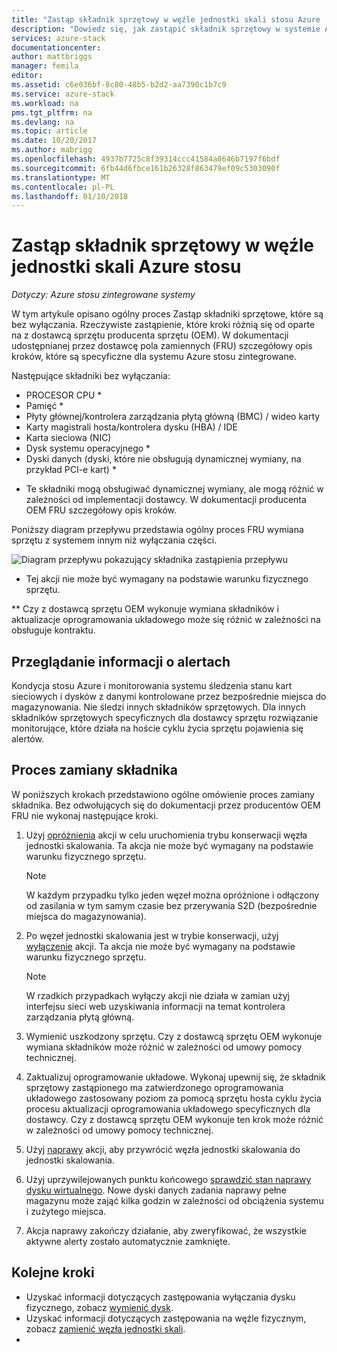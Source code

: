 ```yaml
---
title: "Zastąp składnik sprzętowy w węźle jednostki skali stosu Azure | Dokumentacja firmy Microsoft"
description: "Dowiedz się, jak zastąpić składnik sprzętowy w systemie Azure stosu zintegrowany."
services: azure-stack
documentationcenter: 
author: mattbriggs
manager: femila
editor: 
ms.assetid: c6e036bf-8c80-48b5-b2d2-aa7390c1b7c9
ms.service: azure-stack
ms.workload: na
pms.tgt_pltfrm: na
ms.devlang: na
ms.topic: article
ms.date: 10/20/2017
ms.author: mabrigg
ms.openlocfilehash: 4937b7725c8f39314ccc41584a8646b7197f6bdf
ms.sourcegitcommit: 6fb44d6fbce161b26328f863479ef09c5303090f
ms.translationtype: MT
ms.contentlocale: pl-PL
ms.lasthandoff: 01/10/2018
---
```

# <a name="replace-a-hardware-component-on-an-azure-stack-scale-unit-node"></a>Zastąp składnik sprzętowy w węźle jednostki skali Azure stosu

*Dotyczy: Azure stosu zintegrowane systemy*

W tym artykule opisano ogólny proces Zastąp składniki sprzętowe, które są bez wyłączania. Rzeczywiste zastąpienie, które kroki różnią się od oparte na z dostawcą sprzętu producenta sprzętu (OEM). W dokumentacji udostępnianej przez dostawcę pola zamiennych (FRU) szczegółowy opis kroków, które są specyficzne dla systemu Azure stosu zintegrowane.

Następujące składniki bez wyłączania:

- PROCESOR CPU *
- Pamięć *
- Płyty głównej/kontrolera zarządzania płytą główną (BMC) / wideo karty
- Karty magistrali hosta/kontrolera dysku (HBA) / IDE
- Karta sieciowa (NIC)
- Dysk systemu operacyjnego *
- Dyski danych (dyski, które nie obsługują dynamicznej wymiany, na przykład PCI-e kart) *

* Te składniki mogą obsługiwać dynamicznej wymiany, ale mogą różnić w zależności od implementacji dostawcy. W dokumentacji producenta OEM FRU szczegółowy opis kroków.

Poniższy diagram przepływu przedstawia ogólny proces FRU wymiana sprzętu z systemem innym niż wyłączania części.

![Diagram przepływu pokazujący składnika zastąpienia przepływu](media/azure-stack-replace-component/replacecomponentflow.PNG)

* Tej akcji nie może być wymagany na podstawie warunku fizycznego sprzętu.

** Czy z dostawcą sprzętu OEM wykonuje wymiana składników i aktualizacje oprogramowania układowego może się różnić w zależności na obsługuje kontraktu.

## <a name="review-alert-information"></a>Przeglądanie informacji o alertach

Kondycja stosu Azure i monitorowania systemu śledzenia stanu kart sieciowych i dysków z danymi kontrolowane przez bezpośrednie miejsca do magazynowania. Nie śledzi innych składników sprzętowych. Dla innych składników sprzętowych specyficznych dla dostawcy sprzętu rozwiązanie monitorujące, które działa na hoście cyklu życia sprzętu pojawienia się alertów.

## <a name="component-replacement-process"></a>Proces zamiany składnika

W poniższych krokach przedstawiono ogólne omówienie proces zamiany składnika. Bez odwołujących się do dokumentacji przez producentów OEM FRU nie wykonaj następujące kroki.

1. Użyj [opróżnienia](azure-stack-node-actions.md#scale-unit-node-actions) akcji w celu uruchomienia trybu konserwacji węzła jednostki skalowania. Ta akcja nie może być wymagany na podstawie warunku fizycznego sprzętu.

   > [!NOTE]
   > W każdym przypadku tylko jeden węzeł można opróżnione i odłączony od zasilania w tym samym czasie bez przerywania S2D (bezpośrednie miejsca do magazynowania).

2. Po węzeł jednostki skalowania jest w trybie konserwacji, użyj [wyłączenie](azure-stack-node-actions.md#scale-unit-node-actions) akcji. Ta akcja nie może być wymagany na podstawie warunku fizycznego sprzętu.
 
   > [!NOTE]
   > W rzadkich przypadkach wyłączy akcji nie działa w zamian użyj interfejsu sieci web uzyskiwania informacji na temat kontrolera zarządzania płytą główną.

3. Wymienić uszkodzony sprzętu. Czy z dostawcą sprzętu OEM wykonuje wymiana składników może różnić w zależności od umowy pomocy technicznej.  
4. Zaktualizuj oprogramowanie układowe. Wykonaj upewnij się, że składnik sprzętowy zastąpionego ma zatwierdzonego oprogramowania układowego zastosowany poziom za pomocą sprzętu hosta cyklu życia procesu aktualizacji oprogramowania układowego specyficznych dla dostawcy. Czy z dostawcą sprzętu OEM wykonuje ten krok może różnić w zależności od umowy pomocy technicznej.  
5. Użyj [naprawy](azure-stack-node-actions.md#scale-unit-node-actions) akcji, aby przywrócić węzła jednostki skalowania do jednostki skalowania.
6. Użyj uprzywilejowanych punktu końcowego [sprawdzić stan naprawy dysku wirtualnego](azure-stack-replace-disk.md#check-the-status-of-virtual-disk-repair). Nowe dyski danych zadania naprawy pełne magazynu może zająć kilka godzin w zależności od obciążenia systemu i zużytego miejsca.
7. Akcja naprawy zakończy działanie, aby zweryfikować, że wszystkie aktywne alerty zostało automatycznie zamknięte.

## <a name="next-steps"></a>Kolejne kroki

- Uzyskać informacji dotyczących zastępowania wyłączania dysku fizycznego, zobacz [wymienić dysk](azure-stack-replace-disk.md).
- Uzyskać informacji dotyczących zastępowania na węźle fizycznym, zobacz [zamienić węzła jednostki skali](azure-stack-replace-node.md).
- 
